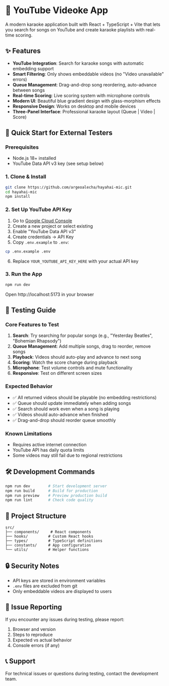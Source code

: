 # 🎤 YouTube Videoke App

A modern karaoke application built with React + TypeScript + Vite that lets you search for songs on YouTube and create karaoke playlists with real-time scoring.

## ✨ Features

- **YouTube Integration**: Search for karaoke songs with automatic embedding support
- **Smart Filtering**: Only shows embeddable videos (no "Video unavailable" errors)
- **Queue Management**: Drag-and-drop song reordering, auto-advance between songs
- **Real-time Scoring**: Live scoring system with microphone controls
- **Modern UI**: Beautiful blue gradient design with glass-morphism effects
- **Responsive Design**: Works on desktop and mobile devices
- **Three-Panel Interface**: Professional karaoke layout (Queue | Video | Score)

## 🚀 Quick Start for External Testers

### Prerequisites
- Node.js 18+ installed
- YouTube Data API v3 key (see setup below)

### 1. Clone & Install
```bash
git clone https://github.com/argeoalecha/hayahai-mic.git
cd hayahai-mic
npm install
```

### 2. Set Up YouTube API Key
1. Go to [Google Cloud Console](https://console.developers.google.com/)
2. Create a new project or select existing
3. Enable "YouTube Data API v3"
4. Create credentials → API Key
5. Copy `.env.example` to `.env`:
```bash
cp .env.example .env
```
6. Replace `YOUR_YOUTUBE_API_KEY_HERE` with your actual API key

### 3. Run the App
```bash
npm run dev
```
Open http://localhost:5173 in your browser

## 🧪 Testing Guide

### Core Features to Test
1. **Search**: Try searching for popular songs (e.g., "Yesterday Beatles", "Bohemian Rhapsody")
2. **Queue Management**: Add multiple songs, drag to reorder, remove songs
3. **Playback**: Videos should auto-play and advance to next song
4. **Scoring**: Watch the score change during playback
5. **Microphone**: Test volume controls and mute functionality
6. **Responsive**: Test on different screen sizes

### Expected Behavior
- ✅ All returned videos should be playable (no embedding restrictions)
- ✅ Queue should update immediately when adding songs
- ✅ Search should work even when a song is playing
- ✅ Videos should auto-advance when finished
- ✅ Drag-and-drop should reorder queue smoothly

### Known Limitations
- Requires active internet connection
- YouTube API has daily quota limits
- Some videos may still fail due to regional restrictions

## 🛠️ Development Commands

```bash
npm run dev        # Start development server
npm run build      # Build for production  
npm run preview    # Preview production build
npm run lint       # Check code quality
```

## 📁 Project Structure
```
src/
├── components/     # React components
├── hooks/         # Custom React hooks  
├── types/         # TypeScript definitions
├── constants/     # App configuration
└── utils/         # Helper functions
```

## 🔒 Security Notes
- API keys are stored in environment variables
- `.env` files are excluded from git
- Only embeddable videos are displayed to users

## 🐛 Issue Reporting
If you encounter any issues during testing, please report:
1. Browser and version
2. Steps to reproduce
3. Expected vs actual behavior
4. Console errors (if any)

## 📞 Support
For technical issues or questions during testing, contact the development team.
